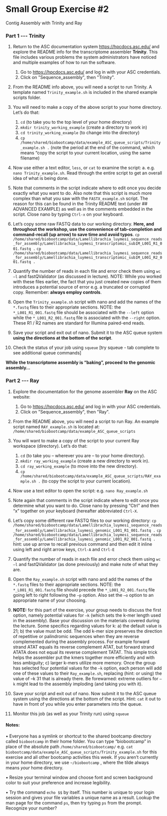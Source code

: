 # Small Group Exercise #2
Contig Assembly with Trinity and Ray

### Part 1 --- Trinity
1. Return to the ASC documentation system https://hpcdocs.asc.edu/ and explore the README info for the transcriptome assembler **Trinity**. This file includes various problems the system administrators have noticed and multiple examples of how to run the software.
    1. Go to https://hpcdocs.asc.edu/ and log in with your ASC credentials.  
    2. Click on "Sequence_assembly", then "Trinity".

2. From the README info above, you will need a script to run Trinity. A template named `Trinity_example.sh` is included in the shared example scripts folder.

3. You will need to make a copy of the above script to your home directory. Let’s do that:
    1. `cd` (to take you to the top level of your home directory)  
    2. `mkdir trinity_working_example` (create a directory to work in)  
    3. `cd trinity_working_example` (to change into the directory)  
    4. `cp  /home/shared/biobootcamp/data/example_ASC_queue_scripts/Trinity_example.sh .`  (note the period at the end of the command, which means “copy the script to your current location, using the same filename)  

4. Now use either a text editor, `less`, or `cat` to examine the script:
    a. e.g. `nano Trinity_example.sh`. Read through the entire script to get an overall idea of what is being done.   

5. Note that comments in the script indicate where to edit once you decide exactly what you want to do. Also note that this script is much more complex than what you saw with the `FASTX_example.sh` script. The reason for this can be found in the Trinity README text (under ## ADVANCED EXAMPLE) as well as in the comments embedded in the script.  Close nano by typing `Ctrl-x` on your keyboard.

6. Let’s copy some raw FASTQ data to our working directory. **Here, and throughout the workshop, use the convenience of tab-completion and command-recall (up arrow) to save time and avoid typos**.
`cp /home/shared/biobootcamp/data/Lamellibrachia_luymesi_sequence_reads_for_assembly/Lamellibrachia_luymesi_transcriptomic_sub1M_L001_R1_001.fastq .`
`cp /home/shared/biobootcamp/data/Lamellibrachia_luymesi_sequence_reads_for_assembly/Lamellibrachia_luymesi_transcriptomic_sub1M_L001_R2_001.fastq .   
`

7. Quantify the number of reads in each file and error check them using `wc –l` and fastQValidator (as discussed in lecture). NOTE: While you worked with these files earlier, the fact that you just created new copies of them introduces a potential source of error e.g. a truncated or corrupted copy.  Remember: **always employ controls**.

8. Open the `Trinity_example.sh`  script with nano and add the names of the `*.fastq` files to their appropriate sections. NOTE: the `*_L001_R1_001.fastq` file should be associated with the `--left` option while the `*_L001_R2_001.fastq` file is associated with the `--right` option. These R1 / R2 names are standard for Illumina paired-end reads.

9. Save your script and exit out of nano.  Submit it to the ASC queue system **using the directions at the bottom of the script**.

10. Check the status of your job using `squeue`  [try squeue - tab complete to see additional queue commands]

**While the transcriptome assembly is “baking”, proceed to the genomic assembly…**


### Part 2 --- Ray
1. Explore the documentation for the genome assembler **Ray** on the ASC website:
    1. Go to https://hpcdocs.asc.edu/ and log in with your ASC credentials.  
    2. Click on "Sequence_assembly", then "Ray".  

2. From the README above, you will need a script to run Ray. An example script named `RAY_example.sh` is located at: `/home/shared/biobootcamp/data/example_ASC_queue_scripts`

3. You will want to make a copy of the script to your current Ray workspace (directory). Let’s do that:  
    1. `cd`   (to take you – wherever you are – to your home directory).   
    2. `mkdir ray_working_example`  (create a new directory to work in).  
    3. `cd ray_working_example`  (to move into the new directory).  
    4. `cp /home/shared/biobootcamp/data/example_ASC_queue_scripts/RAY_example.sh .`  (to copy the script to your current location).  

4. Now use a text editor to open the script: e.g. `nano Ray_example.sh`

5. Note again that comments in the script indicate where to edit once you determine what you want to do. Close nano by pressing “Ctrl” and then “x” together on your keyboard (hereafter abbreviated `Ctrl-X`.

6. Let’s copy some different raw FASTQ files to our working directory:
`cp /home/shared/biobootcamp/data/Lamellibrachia_luymesi_sequence_reads_for_assembly/Lamellibrachia_luymesi_genomic_L001_R1_001.fastq .`
`cp /home/shared/biobootcamp/data/Lamellibrachia_luymesi_sequence_reads_for_assembly/Lamellibrachia_luymesi_genomic_L001_R2_001.fastq .`
hint: use up arrow to recall previous command and then edit it inline using left and right arrow keys, `Ctrl-A` and `Ctrl-E`

7. Quantify the number of reads in each file and error check them using `wc –l` and fastQValidator (as done previously) and make note of what they are.

8. Open the `Ray_example.sh` script with nano and add the names of the `*.fastq` files to their appropriate sections. NOTE: the `*_L001_R1_001.fastq` file should precede the `*_L001_R2_001.fastq` file going left to right following the `–p` option. Also set the `–o` option to an appropriate name of your choosing.

9. **NOTE:** for this part of the exercise, your group needs to discuss the first option, namely potential values for `–k` (which sets the  k-mer length used in the assembly). Base your discussion on the materials covered during the lecture. Some specifics regarding values for k:  a) the default value is 21;  b) the value must be odd. The odd k-mer size preserves the direction of repetitive or palindromic sequences when they are reverse complemented during the assembly process. For example forward strand ATAT equals its reverse complement ATAT, but forward strand ATATA does not equal its reverse complement TATAT. This simple trick helps the assembler put the kmers together more efficiently and with less ambiguity;  c) larger k-mers utilize more memory. Once the group has selected four potential values for the `–k` option, each person will add one of these values to their `Ray_example.sh`, replacing (hint: or using) the value of –k 31 that is already there. Be forewarned: extreme outliers for `–k` might lead to the assembly imploding (and taking you with it).

10. Save your script and exit out of nano. Now submit it to the ASC queue system using the directions at the bottom of the script. Hint: `cat` it out to have in front of you while you enter parameters into the queue.

11. Monitor this job (as well as your Trinity run) using `squeue`

#### Notes:
• Everyone has a symlink or shortcut to the shared bootcamp directory called `biobootcamp` in their home folder. You can type “biobootcamp” in place of the absolute path `/home/shared/biobootcamp/`    e.g. `cat biobootcamp/data/example_ASC_queue_scripts/Trinity_example.sh` for this exercise and all other bootcamp activities this week. If you aren’t currently in your home directory, we use `~/biobootcamp` , where the tilde always means _your_ home directory.

• Resize your terminal window and choose font and screen background color to suit your preference and increase legibility.

• Try the command `echo $$` by itself. This number is unique to your login session and gives your file variables a unique name as a result.   Lookup the man page for the command `ps`, then try typing `ps` from the prompt.  Recognize your number?
